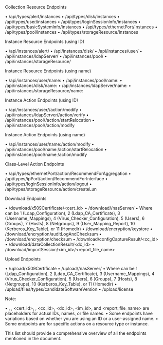 Collection Resource Endpoints

 • /api/types/alert/instances
 • /api/types/disk/instances
 • /api/types/user/instances
 • /api/types/loginSessionInfo/instances
 • /api/types/basicSystemInfo/instances
 • /api/types/ethernetPort/instances
 • /api/types/pool/instances
 • /api/types/storageResource/instances

Instance Resource Endpoints (using ID)

 • /api/instances/alert/<id>
 • /api/instances/disk/<id>
 • /api/instances/user/<id>
 • /api/instances/ldapServer/<id>
 • /api/instances/pool/<id>
 • /api/instances/storageResource/<id>

Instance Resource Endpoints (using name)

 • /api/instances/user/name:<value>
 • /api/instances/pool/name:<value>
 • /api/instances/disk/name:<value>
 • /api/instances/ldapServer/name:<value>
 • /api/instances/storageResource/name:<value>

Instance Action Endpoints (using ID)

 • /api/instances/user/<id>/action/modify
 • /api/instances/ldapServer/<id>/action/verify
 • /api/instances/pool/<id>/action/startRelocation
 • /api/instances/pool/<id>/action/modify

Instance Action Endpoints (using name)

 • /api/instances/user/name:<value>/action/modify
 • /api/instances/pool/name:<value>/action/startRelocation
 • /api/instances/pool/name:<value>/action/modify

Class-Level Action Endpoints

 • /api/types/ethernetPort/action/RecommendForAggregation
 • /api/types/ipPort/action/RecommendForInterface
 • /api/types/loginSessionInfo/action/logout
 • /api/types/storageResource/action/createLun

Download Endpoints

 • /download/x509Certificate/<cert_id>
 • /download/<protocoltype>/nasServer/<nasserverid>
    • Where <protocoltype> can be 1 (Ldap_Configuration), 2 (Ldap_CA_Certificate), 3 (Username_Mappings), 4 (Virus_Checker_Configuration), 5 (Users), 6 (Groups), 7 (Hosts), 8
      (Netgroups), 9 (User_Mapping_Report), 10 (Kerberos_Key_Table), or 11 (Homedir)
 • /download/encryption/keystore
 • /download/encryption/auditLogAndChecksum
 • /download/encryption/checksum
 • /download/configCaptureResult/<cc_id>
 • /download/dataCollectionResult/<dc_id>
 • /download/importSession/<im_id>/<report_file_name>

Upload Endpoints

 • /upload/x509Certificate
 • /upload/<protocoltype>/nasServer/<nasserverid>
    • Where <protocoltype> can be 1 (Ldap_Configuration), 2 (Ldap_CA_Certificate), 3 (Username_Mappings), 4 (Virus_Checker_Configuration), 5 (Users), 6 (Groups), 7 (Hosts), 8
      (Netgroups), 10 (Kerberos_Key_Table), or 11 (Homedir)
 • /upload/files/types/candidateSoftwareVersion
 • /upload/license

Note:

 • <id>, <value>, <cert_id>, <nasserverid>, <cc_id>, <dc_id>, <im_id>, and <report_file_name> are placeholders for actual IDs, names, or file names.
 • Some endpoints have variations based on whether you are using an ID or a user-assigned name.
 • Some endpoints are for specific actions on a resource type or instance.

This list should provide a comprehensive overview of all the endpoints mentioned in the document.
